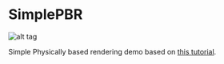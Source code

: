 # SimplePBR
![alt tag](http://nccastaff.bournemouth.ac.uk/jmacey/GraphicsLib/Demos/SimplePBR.png)

Simple Physically based rendering demo based on [this tutorial](https://learnopengl.com/#!PBR/Lighting).

